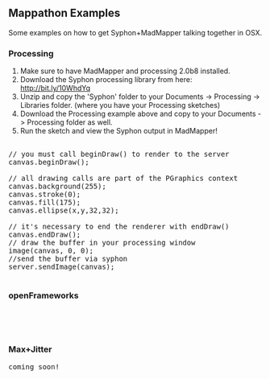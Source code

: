 ## Mappathon Examples
Some examples on how to get Syphon+MadMapper talking together in OSX.

### Processing
1. Make sure to have MadMapper and processing 2.0b8 installed.
2. Download the Syphon processing library from here: http://bit.ly/10WhdYq
3. Unzip and copy the 'Syphon' folder to your Documents -> Processing -> Libraries folder. (where you have your Processing sketches)
4. Download the Processing example above and copy to your Documents -> Processing folder as well.
5. Run the sketch and view the Syphon output in MadMapper!

<pre>

// you must call beginDraw() to render to the server
canvas.beginDraw();

// all drawing calls are part of the PGraphics context
canvas.background(255);
canvas.stroke(0);
canvas.fill(175);
canvas.ellipse(x,y,32,32);

// it's necessary to end the renderer with endDraw()
canvas.endDraw();
// draw the buffer in your processing window
image(canvas, 0, 0);
//send the buffer via syphon
server.sendImage(canvas);

</pre>


### openFrameworks
<pre>



</pre>

### Max+Jitter
<pre>
coming soon!
</pre>
